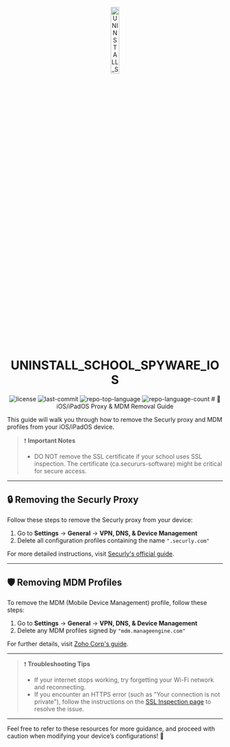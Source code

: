 <p align="center">
  <img src="https://i.imgur.com/ec0RaHP.png" width="20%" alt="UNINSTALL_SCHOOL_SPYWARE_IOS-logo">
</p>
<p align="center">
    <h1 align="center">UNINSTALL_SCHOOL_SPYWARE_IOS</h1>
</p>
<p align="center">
	<img src="https://img.shields.io/github/license/temrage/uninstall_school_spyware_ios?style=flat&logo=opensourceinitiative&logoColor=white&color=0080ff" alt="license">
	<img src="https://img.shields.io/github/last-commit/temrage/uninstall_school_spyware_ios?style=flat&logo=git&logoColor=white&color=0080ff" alt="last-commit">
	<img src="https://img.shields.io/github/languages/top/temrage/uninstall_school_spyware_ios?style=flat&color=0080ff" alt="repo-top-language">
	<img src="https://img.shields.io/github/languages/count/temrage/uninstall_school_spyware_ios?style=flat&color=0080ff" alt="repo-language-count">
# 📱 iOS/iPadOS Proxy & MDM Removal Guide

This guide will walk you through how to remove the Securly proxy and MDM profiles from your iOS/iPadOS device.

> ❗ **Important Notes**  
> - DO NOT remove the SSL certificate if your school uses SSL inspection. The certificate (ca.secururs-software) might be critical for secure access.

---

## 🔒 Removing the Securly Proxy

Follow these steps to remove the Securly proxy from your device:

1. Go to **Settings** → **General** → **VPN, DNS, & Device Management**
2. Delete all configuration profiles containing the name `".securly.com"`

For more detailed instructions, visit [Securly's official guide](https://support.securly.com/hc/en-us/articles/360040183593-How-to-uninstall-the-Securly-SSL-Certificate-from-BYOD-devices).

---

## 🛡️ Removing MDM Profiles

To remove the MDM (Mobile Device Management) profile, follow these steps:

1. Go to **Settings** → **General** → **VPN, DNS, & Device Management**
2. Delete any MDM profiles signed by `"mdm.manageengine.com"`

For further details, visit [Zoho Corp's guide](https://www.manageengine.com/products/desktop-central/agent-uninstallation-methods.html).

---

> ❗ **Troubleshooting Tips**  
> - If your internet stops working, try forgetting your Wi-Fi network and reconnecting.
> - If you encounter an HTTPS error (such as "Your connection is not private"), follow the instructions on the [SSL Inspection page](https://github.com/temrage/school_ssl_inspection) to resolve the issue.

---

Feel free to refer to these resources for more guidance, and proceed with caution when modifying your device’s configurations! 🔧
